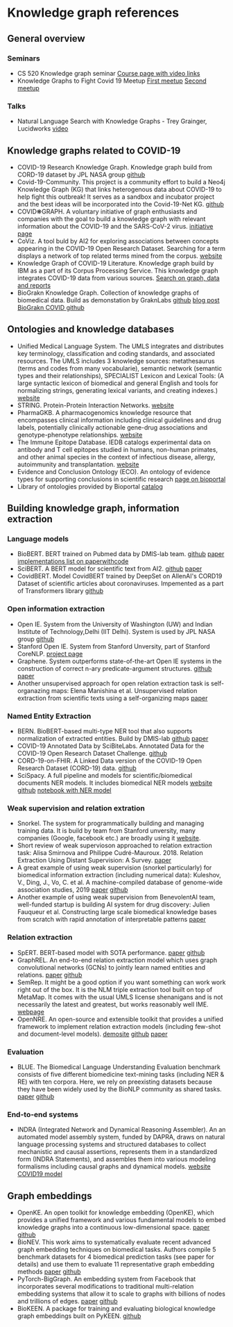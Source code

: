 # Knowledge graph references

## General overview

### Seminars
- CS 520 Knowledge graph seminar [Course page with video links](https://web.stanford.edu/class/cs520/)
- Knowledge Graphs to Fight Covid 19 Meetup [First meetup](https://www.youtube.com/watch?v=HkVfGikcjOo) [Second meetup](https://www.youtube.com/watch?v=1-_845yREno)

### Talks
- Natural Language Search with Knowledge Graphs - Trey Grainger, Lucidworks [video](https://www.youtube.com/watch?v=5noi2VM9F-g)

## Knowledge graphs related to COVID-19

- COVID-19 Research Knowledge Graph. Knowledge graph build from CORD-19 dataset by JPL NASA group [github](https://github.com/nasa-jpl-cord-19/covid19-knowledge-graph)
- Covid-19-Community. This project is a community effort to build a Neo4j Knowledge Graph (KG) that links heterogenous data about COVID-19 to help fight this outbreak! It serves as a sandbox and incubator project and the best ideas will be incorporated into the Covid-19-Net KG. [github](https://github.com/covid-19-net/covid-19-community)
- COVID❋GRAPH. A voluntary initiative of graph enthusiasts and companies with the goal to build a knowledge graph with relevant information about the COVID-19 and the SARS-CoV-2 virus. [initiative page](https://covidgraph.org)
- CoViz. A tool buld by AI2 for exploring associations between concepts appearing in the COVID-19 Open Research Dataset. Searching for a term displays a network of top related terms mined from the corpus. [website](https://coviz.apps.allenai.org)
- Knowledge Graph of COVID-19 Literature. Knowledge graph build by IBM as a part of its Corpus Processing Service. This knowledge graph integrates COVID-19 data from various sources. [Search on graph, data and reports](https://ds-covid19.res.ibm.com/about)
- BioGrakn Knowledge Graph. Collection of knowledge graphs of biomedical data. Build as demonstation by GraknLabs [github](https://github.com/graknlabs/biograkn) [blog post](https://blog.grakn.ai/biograkn-accelerating-biomedical-knowledge-discovery-with-a-grakn-knowledge-graph-84706768d7d4) [BioGrakn COVID github](https://github.com/graknlabs/biograkn-covid)

## Ontologies and knowledge databases
- Unified Medical Language System. The UMLS integrates and distributes key terminology, classification and coding standards, and associated resources. The UMLS includes 3 knowledge sources: metathesaurus (terms and codes from many vocabularie), semantic network (semantic types and their relationships), SPECIALIST Lexicon and Lexical Tools: (A large syntactic lexicon of biomedical and general English and tools for normalizing strings, generating lexical variants, and creating indexes.)  [website](https://www.nlm.nih.gov/research/umls/index.html)
- STRING. Protein-Protein Interaction Networks. [website](https://string-db.org/)
- PharmaGKB. A pharmacogenomics knowledge resource that encompasses clinical information including clinical guidelines and drug labels, potentially clinically actionable gene-drug associations and genotype-phenotype relationships. [website](https://www.pharmgkb.org/)
- The Immune Epitope Database. IEDB catalogs experimental data on antibody and T cell epitopes studied in humans, non-human primates, and other animal species in the context of infectious disease, allergy, autoimmunity and transplantation. [website](http://www.iedb.org/)
- Evidence and Conclusion Ontology (ECO). An ontology of evidence types for supporting conclusions in scientific research [page on bioportal](https://bioportal.bioontology.org/ontologies/ECO/?p=summary)
- Library of ontologies provided by Bioportal [catalog](https://bioportal.bioontology.org/ontologies)

## Building knowledge graph, information extraction

### Language models
- BioBERT. BERT trained on Pubmed data by DMIS-lab team. [github](https://github.com/dmis-lab/biobert) [paper](http://doi.org/10.1093/bioinformatics/btz682) [implementations list on paperwithcode](https://www.paperswithcode.com/paper/biobert-a-pre-trained-biomedical-language)
- SciBERT. A BERT model for scientific text from AI2. [github](https://github.com/allenai/scibert) [paper](https://arxiv.org/abs/1903.10676)
- CovidBERT. Model CovidBERT trained by DeepSet on AllenAI's CORD19 Dataset of scientific articles about coronaviruses. Impemented as a part of Transformers library [github](https://github.com/huggingface/transformers/blob/master/model_cards/gsarti/covidbert-nli/)

### Open information extraction
- Open IE. System from the University of Washington (UW) and Indian Institute of Technology,Delhi (IIT Delhi). System is used by JPL NASA group [github](https://github.com/dair-iitd/OpenIE-standalone)
- Stanford Open IE. System from Stanford Unversity, part of Stanford CoreNLP. [project page](https://nlp.stanford.edu/software/openie.html)
- Graphene. System outperforms state-of-the-art Open IE systems in the construction of correct n-ary predicate-argument structures. [github](https://github.com/Lambda-3/Graphene) [paper](https://arxiv.org/pdf/1807.11276v1.pdf)
- Another unsupervised approach for open relation extraction task is self-organazing maps: Elena Manishina et al. Unsupervised relation extraction from scientific texts using a self-organizing maps [paper](https://oatao.univ-toulouse.fr/19106/)

### Named Entity Extraction
- BERN. BioBERT-based multi-type NER tool that also supports normalization of extracted entities. Build by DMIS-lab [github](https://github.com/dmis-lab/bern) [paper](https://ieeexplore.ieee.org/document/8730332)
- COVID-19 Annotated Data by SciBiteLabs. Annotated Data for the COVID-19 Open Research Dataset Challenge. [github](https://github.com/SciBiteLabs/CORD19)
- CORD-19-on-FHIR. A Linked Data version of the COVID-19 Open Research Dataset (CORD-19) data. [github](https://github.com/fhircat/CORD-19-on-FHIR)
- SciSpacy. A full pipeline and models for scientific/biomedical documents NER models. It includes biomedical NER models [website](https://spacy.io) [github](https://github.com/explosion/spaCy) [notebook with NER model](https://github.com/nasa-jpl-cord-19/Biomolecular-Named-Entities/blob/master/SciSpacy%20NER.ipynb)

### Weak supervision and relation extration
- Snorkel. The system for programmatically building and managing training data. It is build by team from Stanford unversity, many companies (Google, facebook etc.) are broadly using it [website](https://www.snorkel.org). 
- Short review of weak supervioson approached to relation extraction task: Alisa Smirnova and Philippe Cudré-Mauroux. 2018. Relation Extraction Using Distant Supervision: A Survey. [paper](https://dl.acm.org/doi/10.1145/3241741)
- A great example of using weak supervision (snorkel particularly) for biomedical information extraction (including numerical data): Kuleshov, V., Ding, J., Vo, C. et al. A machine-compiled database of genome-wide association studies, 2019 [paper](https://www.nature.com/articles/s41467-019-11026-x) [github](https://github.com/kuleshov/gwaskb)
- Another example of using weak supervision from BenevolentAI team, well-funded startup is building AI system for drug discovery: Julien Fauqueur et al. Constructing large scale biomedical knowledge bases from scratch with rapid annotation of interpretable patterns [paper](https://arxiv.org/abs/1907.01417)

### Relation extraction
- SpERT. BERT-based model with SOTA performance. [paper](http://arxiv.org/abs/1909.07755) [github](https://github.com/markus-eberts/spert)
- GraphREL. An end-to-end relation extraction model which uses graph convolutional networks (GCNs) to jointly learn named entities and relations. [paper](https://www.aclweb.org/anthology/P19-1136) [github](https://paperswithcode.com/paper/graphrel-modeling-text-as-relational-graphs)
- SemRep. It might be a good option if you want something can work work right out of the box.  It is the NLM triple extraction tool built on top of MetaMap. It comes with the usual UMLS license shenanigans and is not necessarily the latest and greatest, but works reasonably well IME. [webpage](https://semrep.nlm.nih.gov)
- OpenNRE. An open-source and extensible toolkit that provides a unified framework to implement relation extraction models (including few-shot and document-level models). [demosite](http://opennre.thunlp.ai/#/) [github](https://github.com/thunlp/OpenNRE) [paper](https://arxiv.org/abs/1909.13078)

### Evaluation
- BLUE. The Biomedical Language Understanding Evaluation benchmark consists of five different biomedicine text-mining tasks (including NER & RE) with ten corpora. Here, we rely on preexisting datasets because they have been widely used by the BioNLP community as shared tasks. [paper](https://arxiv.org/abs/1906.05474) [github](https://github.com/ncbi-nlp/BLUE_Benchmark)

### End-to-end systems
- INDRA (Integrated Network and Dynamical Reasoning Assembler). An an automated model assembly system, funded by DAPRA, draws on natural language processing systems and structured databases to collect mechanistic and causal assertions, represents them in a standardized form (INDRA Statements), and assembles them into various modeling formalisms including causal graphs and dynamical models. [website](http://www.indra.bio) [COVID19 model](https://emmaa.indra.bio/all_statements/covid19/#about)

## Graph embeddings
- OpenKE. An open toolkit for knowledge embedding (OpenKE), which provides a unified framework and various fundamental models to embed knowledge graphs into a continuous low-dimensional space. [paper](https://www.aclweb.org/anthology/D18-2024/) [github](https://github.com/thunlp/OpenKE)
- BioNEV. This work aims to systematically evaluate recent advanced graph embedding techniques on biomedical tasks. Authors compile 5 benchmark datasets for 4 biomedical prediction tasks (see paper for details) and use them to evaluate 11 representative graph embedding methods [paper](https://arxiv.org/pdf/1906.05017.pdf) [github](https://github.com/xiangyue9607/BioNEV)
- PyTorch-BigGraph. An embedding system from Facebook that incorporates several modifications to traditional multi-relation embedding systems that allow it to scale to graphs with billions of nodes and trillions of edges. [paper](http://arxiv.org/abs/1903.12287) [github](https://github.com/facebookresearch/PyTorch-BigGraph)
- BioKEEN. A package for training and evaluating biological knowledge graph embeddings built on PyKEEN. [github](https://github.com/smartdataanalytics/biokeen)

